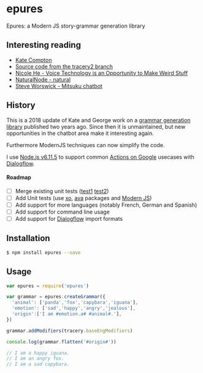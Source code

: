 # epures
Epures: a Modern JS story-grammar generation library

## Interesting reading

* [Kate Compton](http://www.crystalcodepalace.com/traceryTut.html)
* [Source code from the tracery2 branch](https://github.com/galaxykate/tracery/tree/tracery2/js/tracery)
* [Nicole He - Voice Technology is an Opportunity to Make Weird Stuff](https://medium.com/@nicolehe/voice-technology-is-an-opportunity-to-make-weird-stuff-d4296ce7448a)
* [NaturalNode - natural](https://github.com/NaturalNode/natural)
* [Steve Worswick - Mitsuku chatbot](http://www.mitsuku.com)

## History

This is a 2018 update of Kate and George work on a [grammar generation library](https://github.com/v21/tracery) published two years ago. Since then it is unmaintained, but new opportunities in the chatbot area make it interesting again.

Furthermore ModernJS techniques can now simplify the code.

I use [Node.js v6.11.5](https://cloud.google.com/functions/docs/writing) to support common [Actions on Google](https://developers.google.com/actions/) usecases with [Dialogflow](https://dialogflow.com).

#### Roadmap

- [ ] Merge existing unit tests ([test1](https://github.com/galaxykate/tracery/blob/tracery2/js/test.js) [test2](https://github.com/galaxykate/tracery/blob/tracery2/js/test2.js))
- [ ] Add Unit tests (use [xo](https://github.com/sindresorhus/xo), [ava](https://github.com/avajs/ava) packages and [Modern JS](https://github.com/mbeaudru/modern-js-cheatsheet))
- [ ] Add support for more languages (notably French, German and Spanish)
- [ ] Add support for command line usage
- [ ] Add support for [Dialogflow](https://dialogflow.com) import formats

## Installation

```bash
$ npm install epures --save
```

##  Usage

```javascript
var epures = require('epures')

var grammar = epures.createGrammar({
  'animal': ['panda','fox','capybara','iguana'],
  'emotion': ['sad','happy','angry','jealous'],
  'origin':['I am #emotion.a# #animal#.'],
})

grammar.addModifiers(tracery.baseEngModifiers)

console.log(grammar.flatten('#origin#'))

// I am a happy iguana.
// I am an angry fox.
// I am a sad capybara.
```
